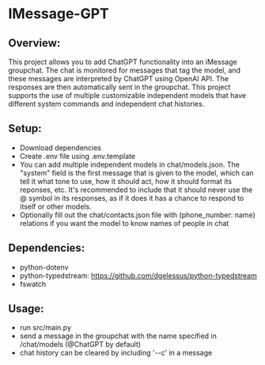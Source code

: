 # IMessage-GPT

## Overview:
This project allows you to add ChatGPT functionality into an iMessage groupchat. The chat is monitored for messages that tag the model, and these messages are interpreted by ChatGPT using OpenAI API. The responses are then automatically sent in the groupchat. This project supports the use of multiple customizable independent models that have different system commands and independent chat histories.

## Setup:
* Download dependencies
* Create .env file using .env.template
* You can add multiple independent models in chat/models.json. The "system" field is the first message that is given to the model, which can tell it what tone to use, how it should act, how it should format its reponses, etc. It's recommended to include that it should never use the @ symbol in its responses, as if it does it has a chance to respond to itself or other models.
* Optionally fill out the chat/contacts.json file with (phone_number: name) relations if you want the model to know names of people in chat

## Dependencies: 
* python-dotenv
* python-typedstream: https://github.com/dgelessus/python-typedstream
* fswatch

## Usage:
* run src/main.py
* send a message in the groupchat with the name specified in /chat/models (@ChatGPT by default)
* chat history can be cleared by including '--c' in a message